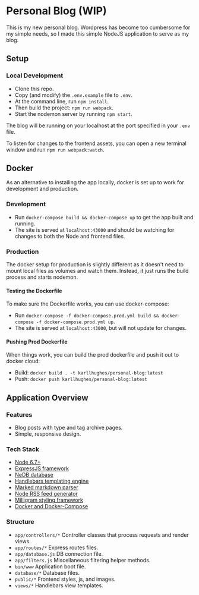 # Personal Blog (WIP)
This is my new personal blog. Wordpress has become too cumbersome for my simple needs, so I made this simple NodeJS application to serve as my blog.

## Setup

### Local Development
- Clone this repo.
- Copy (and modify) the `.env.example` file to `.env`.
- At the command line, run `npm install`.
- Then build the project: `npm run webpack`.
- Start the nodemon server by running `npm start`.

The blog will be running on your localhost at the port specified in your `.env` file.

To listen for changes to the frontend assets, you can open a new terminal window and run `npm run webpack:watch`.

## Docker
As an alternative to installing the app locally, docker is set up to work for development and production.

### Development

- Run `docker-compose build && docker-compose up` to get the app built and running.
- The site is served at `localhost:43000` and should be watching for changes to both the Node and frontend files.

### Production
The docker setup for production is slightly different as it doesn't need to mount local files as volumes and watch them. Instead, it just runs the build process and starts nodemon.

#### Testing the Dockerfile
To make sure the Dockerfile works, you can use docker-compose:

- Run `docker-compose -f docker-compose.prod.yml build && docker-compose -f docker-compose.prod.yml up`.
- The site is served at `localhost:43000`, but will not update for changes.

#### Pushing Prod Dockerfile
When things work, you can build the prod dockerfile and push it out to docker cloud:

- Build: `docker build . -t karllhughes/personal-blog:latest`
- Push: `docker push karllhughes/personal-blog:latest`


## Application Overview

### Features
- Blog posts with type and tag archive pages.
- Simple, responsive design.

### Tech Stack
- [Node 6.7+](https://nodejs.org/en/)
- [ExpressJS framework](http://expressjs.com/en/resources/frameworks.html)
- [NeDB database](https://github.com/louischatriot/nedb)
- [Handlebars templating engine](http://handlebarsjs.com/)
- [Marked markdown parser](https://github.com/chjj/marked)
- [Node RSS feed generator](https://github.com/dylang/node-rss)
- [Milligram styling framework](https://milligram.github.io/)
- [Docker and Docker-Compose](https://docs.docker.com/compose/)

### Structure
- `app/controllers/*` Controller classes that process requests and render views.
- `app/routes/*` Express routes files.
- `app/database.js` DB connection file.
- `app/filters.js` Miscellaneous filtering helper methods.
- `bin/www` Application boot file.
- `database/*` Database files.
- `public/*` Frontend styles, js, and images.
- `views/*` Handlebars view templates.


